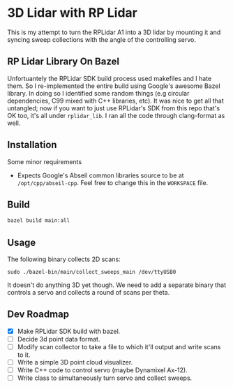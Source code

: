 # 3D Lidar with RP Lidar

This is my attempt to turn the RPLidar A1 into a 3D lidar by mounting it and
syncing sweep collections with the angle of the controlling servo.

## RP Lidar Library On Bazel

Unfortuantely the RPLidar SDK build process used makefiles and I hate them. So I re-implemented the entire build using Google's awesome Bazel library. In doing so I identified some random things (e.g circular dependencies, C99 mixed with C++ libraries, etc). It was nice to get all that untangled; now if you want to just use RPLidar's SDK from this repo that's OK too, it's all under `rplidar_lib`. I ran all the code through clang-format as well.

## Installation

Some minor requirements

* Expects Google's Abseil common libraries source to be at
  `/opt/cpp/abseil-cpp`. Feel free to change this in the `WORKSPACE` file.

## Build

~~~bash
bazel build main:all
~~~

## Usage

The following binary collects 2D scans:

`sudo ./bazel-bin/main/collect_sweeps_main /dev/ttyUSB0`

It doesn't do anything 3D yet though. We need to add a separate binary that controls a servo and collects a round of scans per theta.

## Dev Roadmap

- [x] Make RPLidar SDK build with bazel.
- [ ] Decide 3d point data format.
- [ ] Modify scan collector to take a file to which it'll output and write scans to it.
- [ ] Write a simple 3D point cloud visualizer.
- [ ] Write C++ code to control servo (maybe Dynamixel Ax-12).
- [ ] Write class to simultaneously turn servo and collect sweeps.

